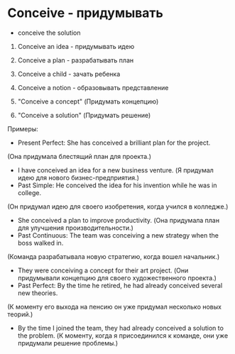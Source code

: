 # Conceive - придумывать




- conceive the solution

1. Conceive an idea - придумывать идею
2. Conceive a plan - разрабатывать план
3. Conceive a child - зачать ребенка
4. Conceive a notion - образовывать представление

1. "Conceive a concept" (Придумать концепцию)

1. "Conceive a solution" (Придумать решение)

Примеры:

- Present Perfect: She has conceived a brilliant plan for the project.

(Она придумала блестящий план для проекта.)

- I have conceived an idea for a new business venture. (Я придумал идею для нового бизнес-предприятия.)
- Past Simple: He conceived the idea for his invention while he was in college.

(Он придумал идею для своего изобретения, когда учился в колледже.)

- She conceived a plan to improve productivity. (Она придумала план для улучшения производительности.)
- Past Continuous: The team was conceiving a new strategy when the boss walked in.

(Команда разрабатывала новую стратегию, когда вошел начальник.)

- They were conceiving a concept for their art project. (Они придумывали концепцию для своего художественного проекта.)
- Past Perfect: By the time he retired, he had already conceived several new theories.

(К моменту его выхода на пенсию он уже придумал несколько новых теорий.)

- By the time I joined the team, they had already conceived a solution to the problem. (К моменту, когда я присоединился к команде, они уже придумали решение проблемы.)
